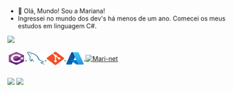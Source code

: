- 👋 Olá, Mundo! Sou a Mariana!
- Ingressei no mundo dos dev's há menos de um ano. Comecei os meus estudos em linguagem C#.

<div>
<a href="https://github.com/marimillian">
<img height="180em" src="https://github-readme-stats.vercel.app/api?username=marimillian&theme=radical&show_icons=true">

  
</div>


<div style="display: inline_block"><br>
  <img align="center" alt="Mari-Csharp" height="30" width="40" src="https://raw.githubusercontent.com/devicons/devicon/master/icons/csharp/csharp-original.svg">
  <img align="center" alt="Mari-MySQL" height="30" width="40" src="https://raw.githubusercontent.com/devicons/devicon/master/icons/mysql/mysql-original.svg">  
  <img align="center" alt="Mari-Git" height="30" width="40" src="https://raw.githubusercontent.com/devicons/devicon/master/icons/git/git-original.svg">
  <img align="center" alt="Mari-Azure" height="30" width="40" src="https://raw.githubusercontent.com/devicons/devicon/master/icons/azure/azure-original.svg">
  <img align="center" alt="Mari-net" height="30" width="40" src="https://raw.githubusercontent.com/devicons/devicon/master/icons/.net/.net-original.svg">
</div>

 ##
 
<div> 
    <a href = "mailto:marianamillian@gmail.com"><img src="https://img.shields.io/badge/-Gmail-%23333?style=for-the-badge&logo=gmail&logoColor=white" target="_blank"></a>
  <a href="https://www.linkedin.com/in/mariana-millian" target="_blank"><img src="https://img.shields.io/badge/-LinkedIn-%230077B5?style=for-the-badge&logo=linkedin&logoColor=white" target="_blank"></a> 
  
</div>


<!---
marimillian/marimillian is a ✨ special ✨ repository because its `README.md` (this file) appears on your GitHub profile.
You can click the Preview link to take a look at your changes.
--->
